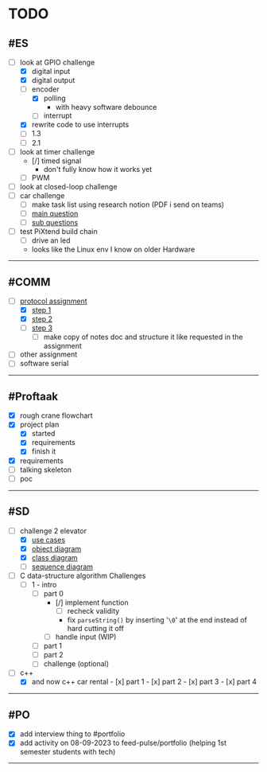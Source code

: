# TODO

## #ES

- [ ] look at GPIO challenge
	- [x] digital input
	- [x] digital output
	- [ ] encoder
		- [x] polling
    		- with heavy software debounce
		- [ ] interrupt
	- [x] rewrite code to use interrupts
	- [ ] 1.3
	- [ ] 2.1
- [ ] look at timer challenge
	- [/] timed signal
		- don't fully know how it works yet
	- [ ] PWM
- [ ] look at closed-loop challenge
- [ ] car challenge
	- [ ] make task list using research notion (PDF i send on teams)
	- [ ] [main question](<ES/notes.md#main question>)
	- [ ] [sub questions](<ES/notes.md#sub questions>)
- [ ] test PiXtend build chain
	- [ ] drive an led
	- looks like the Linux env I know on older Hardware

---

## #COMM

- [ ] [protocol assignment](<comm/notes comm-protocols for iot.md>)
	- [x] [step 1](<comm/notes comm-protocols for iot.md#step 1 (investigating protocols)>)
	- [x] [step 2](<comm/notes comm-protocols for iot.md#step 2 (imagining the usage of mqtt or CoAP)>)
	- [ ] [step 3](<comm/notes comm-protocols for iot.md#step 3>)
		- [ ] make copy of notes doc and structure it like requested in the assignment
- [ ] other assignment
- [ ] software serial

---

## #Proftaak

- [x] rough crane flowchart
- [x] project plan
	- [x] started
	- [x] requirements
	- [x] finish it
- [x] requirements
- [ ] talking skeleton
- [ ] poc

---

## #SD

- [ ] challenge 2 elevator
	- [x] [use cases](<SD/challenge_2_elevator/use case.md>)
	- [x] [object diagram](<SD/challenge_2_elevator/info + object diagram.md>)
	- [x] [class diagram](<SD/challenge_2_elevator/class diagram.md>)
	- [ ] [sequence diagram](<SD/challenge_2_elevator/sequence diagram.md>)
- [ ] C data-structure algorithm Challenges
	- [ ] 1 - intro
		- [ ] part 0
			- [/] implement function
				- [ ] recheck validity
				- fix `parseString()` by inserting '`\0`' at the end instead of hard cutting it off
			- [ ] handle input (WIP)
		- [ ] part 1
		- [ ] part 2
		- [ ] challenge (optional)
- [ ] c++
	- [x] and now c++ car rental
			- [x] part 1
			- [x] part 2
			- [x] part 3
			- [x] part 4

---

## #PO

- [x] add interview thing to #portfolio
- [x] add activity on 08-09-2023 to feed-pulse/portfolio (helping 1st semester students with tech)
---
